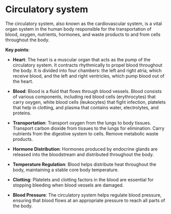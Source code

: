 [//]: # (
source: gpt-3 + jph editing
aka: cardiovascular system
tags: body-systems
)

# Circulatory system

The circulatory system, also known as the cardiovascular system, is a vital organ system in the human body responsible for the transportation of blood, oxygen, nutrients, hormones, and waste products to and from cells throughout the body.

**Key points**:

* **Heart**: The heart is a muscular organ that acts as the pump of the circulatory system. It contracts rhythmically to propel blood throughout the body. It is divided into four chambers: the left and right atria, which receive blood, and the left and right ventricles, which pump blood out of the heart.

* **Blood**: Blood is a fluid that flows through blood vessels. Blood consists of various components, including red blood cells (erythrocytes) that carry oxygen, white blood cells (leukocytes) that fight infection, platelets that help in clotting, and plasma that contains water, electrolytes, and proteins.

* **Transportation**: Transport oxygen from the lungs to body tissues. Transport carbon dioxide from tissues to the lungs for elimination. Carry nutrients from the digestive system to cells. Remove metabolic waste products.

* **Hormone Distribution**: Hormones produced by endocrine glands are released into the bloodstream and distributed throughout the body.

* **Temperature Regulation**: Blood helps distribute heat throughout the body, maintaining a stable core body temperature.

* **Clotting**: Platelets and clotting factors in the blood are essential for stopping bleeding when blood vessels are damaged.

* **Blood Pressure**: The circulatory system helps regulate blood pressure, ensuring that blood flows at an appropriate pressure to reach all parts of the body.
